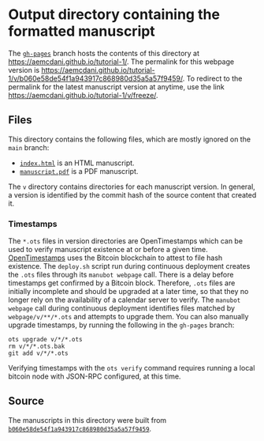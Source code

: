 # Output directory containing the formatted manuscript

The [`gh-pages`](https://github.com/aemcdani/tutorial-1/tree/gh-pages) branch hosts the contents of this directory at <https://aemcdani.github.io/tutorial-1/>.
The permalink for this webpage version is <https://aemcdani.github.io/tutorial-1/v/b060e58de54f1a943917c868980d35a5a57f9459/>.
To redirect to the permalink for the latest manuscript version at anytime, use the link <https://aemcdani.github.io/tutorial-1/v/freeze/>.

## Files

This directory contains the following files, which are mostly ignored on the `main` branch:

+ [`index.html`](index.html) is an HTML manuscript.
+ [`manuscript.pdf`](manuscript.pdf) is a PDF manuscript.

The `v` directory contains directories for each manuscript version.
In general, a version is identified by the commit hash of the source content that created it.

### Timestamps

The `*.ots` files in version directories are OpenTimestamps which can be used to verify manuscript existence at or before a given time.
[OpenTimestamps](https://opentimestamps.org/) uses the Bitcoin blockchain to attest to file hash existence.
The `deploy.sh` script run during continuous deployment creates the `.ots` files through its `manubot webpage` call.
There is a delay before timestamps get confirmed by a Bitcoin block.
Therefore, `.ots` files are initially incomplete and should be upgraded at a later time, so that they no longer rely on the availability of a calendar server to verify.
The `manubot webpage` call during continuous deployment identifies files matched by `webpage/v/**/*.ots` and attempts to upgrade them.
You can also manually upgrade timestamps, by running the following in the `gh-pages` branch:

```shell
ots upgrade v/*/*.ots
rm v/*/*.ots.bak
git add v/*/*.ots
```

Verifying timestamps with the `ots verify` command requires running a local bitcoin node with JSON-RPC configured, at this time.

## Source

The manuscripts in this directory were built from
[`b060e58de54f1a943917c868980d35a5a57f9459`](https://github.com/aemcdani/tutorial-1/commit/b060e58de54f1a943917c868980d35a5a57f9459).
